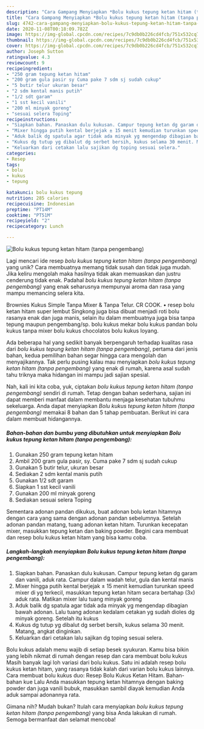 ```yaml
---
description: "Cara Gampang Menyiapkan *Bolu kukus tepung ketan hitam (tanpa pengembang)*, Enak"
title: "Cara Gampang Menyiapkan *Bolu kukus tepung ketan hitam (tanpa pengembang)*, Enak"
slug: 4742-cara-gampang-menyiapkan-bolu-kukus-tepung-ketan-hitam-tanpa-pengembang-enak
date: 2020-11-08T00:18:09.782Z
image: https://img-global.cpcdn.com/recipes/7c9db0b226cd4fcb/751x532cq70/bolu-kukus-tepung-ketan-hitam-tanpa-pengembang-foto-resep-utama.jpg
thumbnail: https://img-global.cpcdn.com/recipes/7c9db0b226cd4fcb/751x532cq70/bolu-kukus-tepung-ketan-hitam-tanpa-pengembang-foto-resep-utama.jpg
cover: https://img-global.cpcdn.com/recipes/7c9db0b226cd4fcb/751x532cq70/bolu-kukus-tepung-ketan-hitam-tanpa-pengembang-foto-resep-utama.jpg
author: Joseph Sutton
ratingvalue: 4.3
reviewcount: 9
recipeingredient:
- "250 gram tepung ketan hitam"
- "200 gram gula pasir sy Cuma pake 7 sdm sj sudah cukup"
- "5 butir telur ukuran besar"
- "2 sdm kental manis putih"
- "1/2 sdt garam"
- "1 sst kecil vanili"
- "200 ml minyak goreng"
- "sesuai selera Toping"
recipeinstructions:
- "Siapkan bahan. Panaskan dulu kukusan. Campur tepung ketan dg garam dan vanili, aduk rata. Campur dalam wadah telur, gula dan kental manis"
- "Mixer hingga putih kental berjejak ± 15 menit kemudian turunkan speed mixer di yg terkecil, masukkan tepung ketan hitam secara bertahap (3x) aduk rata. Matikan mixer lalu tuang minyak goreng"
- "Aduk balik dg spatula agar tidak ada minyak yg mengendap dibagian bawah adonan. Lalu tuang adonan kedalam cetakan yg sudah dioles dg minyak goreng. Setelah itu kukus"
- "Kukus dg tutup yg dibalut dg serbet bersih, kukus selama 30 menit. Matang, angkat dinginkan."
- "Keluarkan dari cetakan lalu sajikan dg toping sesuai selera."
categories:
- Resep
tags:
- bolu
- kukus
- tepung

katakunci: bolu kukus tepung 
nutrition: 285 calories
recipecuisine: Indonesian
preptime: "PT14M"
cooktime: "PT51M"
recipeyield: "2"
recipecategory: Lunch

---
```



![*Bolu kukus tepung ketan hitam (tanpa pengembang)*](https://img-global.cpcdn.com/recipes/7c9db0b226cd4fcb/751x532cq70/bolu-kukus-tepung-ketan-hitam-tanpa-pengembang-foto-resep-utama.jpg)

Lagi mencari ide resep *bolu kukus tepung ketan hitam (tanpa pengembang)* yang unik? Cara membuatnya memang tidak susah dan tidak juga mudah. Jika keliru mengolah maka hasilnya tidak akan memuaskan dan justru cenderung tidak enak. Padahal *bolu kukus tepung ketan hitam (tanpa pengembang)* yang enak seharusnya mempunyai aroma dan rasa yang mampu memancing selera kita.

Brownies Kukus Simple Tanpa Mixer &amp; Tanpa Telur. CR COOK. • resep bolu ketan hitam super lembut Singkong juga bisa dibuat menjadi roti bolu rasanya enak dan juga manis, selain itu dalam membuatnya juga bisa tanpa tepung maupun pengembang/sp. bolu kukus mekar bolu kukus pandan bolu kukus tanpa mixer bolu kukus chocolatos bolu kukus loyang.

Ada beberapa hal yang sedikit banyak berpengaruh terhadap kualitas rasa dari *bolu kukus tepung ketan hitam (tanpa pengembang)*, pertama dari jenis bahan, kedua pemilihan bahan segar hingga cara mengolah dan menyajikannya. Tak perlu pusing kalau mau menyiapkan *bolu kukus tepung ketan hitam (tanpa pengembang)* yang enak di rumah, karena asal sudah tahu triknya maka hidangan ini mampu jadi sajian spesial.


Nah, kali ini kita coba, yuk, ciptakan *bolu kukus tepung ketan hitam (tanpa pengembang)* sendiri di rumah. Tetap dengan bahan sederhana, sajian ini dapat memberi manfaat dalam membantu menjaga kesehatan tubuhmu sekeluarga. Anda dapat menyiapkan *Bolu kukus tepung ketan hitam (tanpa pengembang)* memakai 8 bahan dan 5 tahap pembuatan. Berikut ini cara dalam membuat hidangannya.

<!--inarticleads1-->

##### Bahan-bahan dan bumbu yang dibutuhkan untuk menyiapkan *Bolu kukus tepung ketan hitam (tanpa pengembang)*:

1. Gunakan 250 gram tepung ketan hitam
1. Ambil 200 gram gula pasir, sy. Cuma pake 7 sdm sj sudah cukup
1. Gunakan 5 butir telur, ukuran besar
1. Sediakan 2 sdm kental manis putih
1. Gunakan 1/2 sdt garam
1. Siapkan 1 sst kecil vanili
1. Gunakan 200 ml minyak goreng
1. Sediakan sesuai selera Toping


Sementara adonan pandan dikukus, buat adonan bolu ketan hitamnya dengan cara yang sama dengan adonan pandan sebelumnya. Setelah adonan pandan matang, tuang adonan ketan hitam. Turunkan kecepatan mixer, masukkan tepung ketan dan baking powder. Begini cara membuat dan resep bolu kukus ketan hitam yang bisa kamu coba. 

<!--inarticleads2-->

##### Langkah-langkah menyiapkan *Bolu kukus tepung ketan hitam (tanpa pengembang)*:

1. Siapkan bahan. Panaskan dulu kukusan. Campur tepung ketan dg garam dan vanili, aduk rata. Campur dalam wadah telur, gula dan kental manis
1. Mixer hingga putih kental berjejak ± 15 menit kemudian turunkan speed mixer di yg terkecil, masukkan tepung ketan hitam secara bertahap (3x) aduk rata. Matikan mixer lalu tuang minyak goreng
1. Aduk balik dg spatula agar tidak ada minyak yg mengendap dibagian bawah adonan. Lalu tuang adonan kedalam cetakan yg sudah dioles dg minyak goreng. Setelah itu kukus
1. Kukus dg tutup yg dibalut dg serbet bersih, kukus selama 30 menit. Matang, angkat dinginkan.
1. Keluarkan dari cetakan lalu sajikan dg toping sesuai selera.


Bolu kukus adalah menu wajib di setiap besek syukuran. Kamu bisa bikin yang lebih nikmat di rumah dengan resep dan cara membuat bolu kukus Masih banyak lagi loh variasi dari bolu kukus. Satu ini adalah resep bolu kukus ketan hitam, yang rasanya tidak kalah dari varian bolu kukus lainnya. Cara membuat bolu kukus duo: Resep Bolu Kukus Ketan Hitam. Bahan-bahan kue Lalu Anda masukkan tepung ketan hitamnya dengan baking powder dan juga vanili bubuk, masukkan sambil diayak kemudian Anda aduk sampai adonannya rata. 

Gimana nih? Mudah bukan? Itulah cara menyiapkan *bolu kukus tepung ketan hitam (tanpa pengembang)* yang bisa Anda lakukan di rumah. Semoga bermanfaat dan selamat mencoba!
